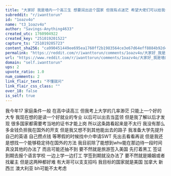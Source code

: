 ```yaml
---
title: "大家好 我是墙内一个高三生 想要润出这个国家 但我有点迷茫 希望大佬们可以给我一些建议"
subreddit: "r/iwanttorun"
id: "1oazv4o"
name: "t3_1oazv4o"
author: "Savings-Anything4633"
created_utc: 1760904922
created_key: "251019201522"
capture_ts: "251019205723"
content_sha256: "ca990451449ee695ea1760ff2b1983564ce3e67d64eff8884b92d4d001a4433d"
permalink: "https://reddit.com/r/iwanttorun/comments/1oazv4o/大家好_我是墙内一个高三生_想要润出这个国家_但我有点迷茫_希望大佬们可以给我一些建议/"
url: "https://www.reddit.com/r/iwanttorun/comments/1oazv4o/大家好_我是墙内一个高三生_想要润出这个国家_但我有点迷茫_希望大佬们可以给我一些建议/"
domain: "self.iwanttorun"
ups: 2
upvote_ratio: 1.0
num_comments: 2
link_flair_text: "不懂就问"
link_flair_css_class: ""
over_18: false
is_self: true
---
```


我今年17 家庭条件一般 在高中读高三 但我考上大学的几率渺茫
只能上一个好的大专 我现在想的是读一个好就业的专业 以后可以出去当蓝领
但是我了解以后才发现 很多国家都需要考当地的证书才能上岗
所以这条路看起来是不太行 我没有那么多金钱负担我在国外的开支
但是我又想不到其他能出去的路子 我准备大学先提升自己的英语 自己攒点钱
等寒假的时候找中介申请SWT 先出去看看再说
但是我还是想找一个能够稳定待在国外的方法
我目前除了能想到whv能在那边待一段时间 真没其他的办法了 而且可能还抽不到
要不然就是旅游签入美国 先打着黑工 签证到期去报个语言学校
一边上学一边打工 学签到期就没办法了 要不然就是婚姻或者找雇主
但是这两种都好难 有大哥可以支支招吗 我目标的国家就是美国 加拿大 新西兰
澳大利亚 bh可能不太考虑
